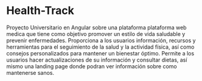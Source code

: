 # Health-Track
Proyecto Universitario en Angular sobre una plataforma plataforma web medica que tiene como objetivo promover un estilo de vida saludable y prevenir enfermedades. Proporciona a los usuarios información, recursos y herramientas para el seguimiento de la salud y la actividad física, así como consejos personalizados para mantener un bienestar óptimo.
Permite a los usuarios hacer actualizaciones de su información y consultar dietas, así mismo una landing page donde podran ver información sobre como mantenerse sanos.
